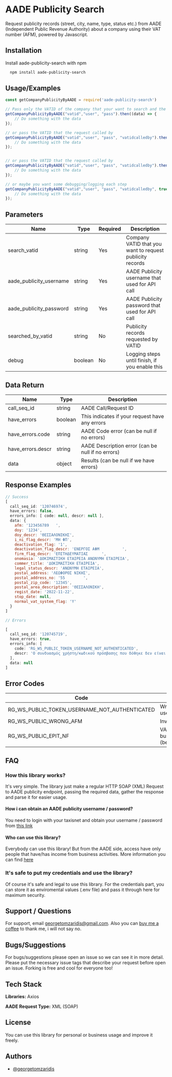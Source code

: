 
# AADE Publicity Search

Request publicity records (street, city, name, type, status etc.) from AADE (Independent Public Revenue Authority) about a company using their VAT number (AFM), powered by Javascript.





## Installation

Install aade-publicity-search with npm

```bash
  npm install aade-publicity-search
```
    
## Usage/Examples

```javascript
const getCompanyPublicityByAADE = require('aade-publicity-search')

// Pass only the VATID of the company that your want to search and the username/password for the authentication
getCompanyPublicityByAADE("vatid","user", "pass").then((data) => {
    // Do something with the data
});

// or pass the VATID that the request called by
getCompanyPublicityByAADE("vatid","user", "pass", "vatidcalledby").then((data) => {
    // Do something with the data
});


// or pass the VATID that the request called by
getCompanyPublicityByAADE("vatid","user", "pass", "vatidcalledby").then((data) => {
    // Do something with the data
});

// or maybe you want some debugging/logging each step
getCompanyPublicityByAADE("vatid","user", "pass", "vatidcalledby", true).then((data) => {
    // Do something with the data
});

```


## Parameters

| Name  | Type | Required | Description
| ------------- | ------------- | ------------- | ------------- |
| search_vatid  | string  | Yes  | Company VATID that you want to request publicity records  | 
| aade_publicity_username  | string  | Yes  | AADE Publicity username that used for API call  |
| aade_publicity_password  | string  | Yes  | AADE Publicity password that used for API call  |
| searched_by_vatid  | string  | No  | Publicity records requested by VATID  |
| debug  | boolean  | No  | Logging steps until finish, if you enable this  |

## Data Return

| Name  | Type |  Description |
| ------------- | ------------- | ------------- | 
| call_seq_id  | string  | AADE Call/Request ID  |  
| have_errors  | boolean  | This indicates if your request have any errors  | 
| have_errors.code  | string  | AADE Code error (can be null if no errors)  | 
| have_errors.descr  | string  | AADE Description error (can be null if no errors)  | 
| data  | object  | Results (can be null if we have errors)  | 


## Response Examples
```javascript
// Success
[
  call_seq_id: '120746974',
  have_errors: false,
  errors_info: [ code: null, descr: null ],
  data: {
    afm: '123456789   ',
    doy: '1234',
    doy_descr: 'ΘΕΣΣΑΛΟΝΙΚΗΣ',
    i_ni_flag_descr: 'ΜΗ ΦΠ',
    deactivation_flag: '1',
    deactivation_flag_descr: 'ΕΝΕΡΓΟΣ ΑΦΜ          ',
    firm_flag_descr: 'ΕΠΙΤΗΔΕΥΜΑΤΙΑΣ      ',
    onomasia: 'ΔΟΚΙΜΑΣΤΙΚΗ ΕΤΑΙΡΕΙΑ ΑΝΩΝΥΜΗ ΕΤΑΙΡΕΙΑ',
    commer_title: 'ΔΟΚΙΜΑΣΤΙΚΗ ΕΤΑΙΡΕΙΑ',
    legal_status_descr: 'ΑΝΩΝΥΜΗ ΕΤΑΙΡΕΙΑ',
    postal_address: 'ΛΕΩΦΟΡΟΣ ΝΙΚΗΣ',
    postal_address_no: '55        ',
    postal_zip_code: '12345',
    postal_area_description: 'ΘΕΣΣΑΛΟΝΙΚΗ',
    regist_date: '2022-11-22',
    stop_date: null,
    normal_vat_system_flag: 'Y'
  }
]

// Errors

[
  call_seq_id: '120745719',
  have_errors: true,
  errors_info: [
    code: 'RG_WS_PUBLIC_TOKEN_USERNAME_NOT_AUTHENTICATED',
    descr: 'Ο συνδυασμός χρήστη/κωδικού πρόσβασης που δόθηκε δεν είναι έγκυρος.'
  ],
  data: null
]
```


## Error Codes
| Code  | Description |
| ------------- | ------------- |
| RG_WS_PUBLIC_TOKEN_USERNAME_NOT_AUTHENTICATED | Wrong username/password |
| RG_WS_PUBLIC_WRONG_AFM | Invalid VATID |
| RG_WS_PUBLIC_EPIT_NF | VATID Searched, no business activity (before/now) |


## FAQ

### How this library works?

It's very simple. The library just make a regular HTTP SOAP (XML) Request to AADE publicity endpoint, passing the required data, gather the response and parse it for easier usage.

#### How i can obtain an AADE publicity username / password?

You need to login with your taxisnet and obtain your username / password from [this link](https://www1.aade.gr/sgsisapps/tokenservices/protected/displayConsole.htm)

#### Who can use this library?

Everybody can use this library! But from the AADE side, access have only people that have/has income from business activities. More information you can find [here](https://www.aade.gr/epiheiriseis/forologikes-ypiresies/mitroo/anazitisi-basikon-stoiheion-mitrooy-epiheiriseon) 

### It's safe to put my credentials and use the library?

Of course it's safe and legal to use this library. For the credentials part, you can store it as enviromental values (.env file) and pass it through here for maximum security.
## Support / Questions

For support, email georgetomzaridis@gmail.com.
Also you can [buy me a coffee](https://www.buymeacoffee.com/georgetomzP) to thank me, i will not say no.


## Bugs/Suggestions

For bugs/suggestions please open an issue so we can see it in more detail. Please put the necessary issue tags that describe your request before open an issue. Forking is free and cool for everyone too!





## Tech Stack

**Libraries:** Axios

**AADE Request Type:** XML (SOAP)


## License

You can use this library for personal or business usage and improve it freely.
## Authors

- [@georgetomzaridis](https://github.com/georgetomzaridis)

